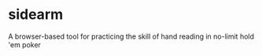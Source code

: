# sidearm

A browser-based tool for practicing the skill of hand reading in no-limit hold 'em poker
